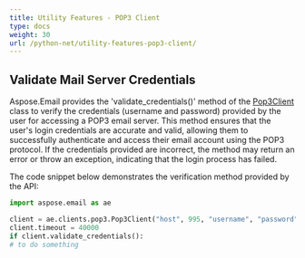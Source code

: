 ```yaml
---
title: Utility Features - POP3 Client
type: docs
weight: 30
url: /python-net/utility-features-pop3-client/
---
```


## **Validate Mail Server Credentials**

Aspose.Email provides the 'validate_credentials()' method of the [Pop3Client](https://reference.aspose.com/email/python-net/aspose.email.clients.pop3/pop3client/#pop3client-class) class to verify the credentials (username and password) provided by the user for accessing a POP3 email server. This method ensures that the user's login credentials are accurate and valid, allowing them to successfully authenticate and access their email account using the POP3 protocol. If the credentials provided are incorrect, the method may return an error or throw an exception, indicating that the login process has failed.

The code snippet below demonstrates the verification method provided by the API:

```py
import aspose.email as ae

client = ae.clients.pop3.Pop3Client("host", 995, "username", "password", ae.clients.SecurityOptions.AUTO)
client.timeout = 40000
if client.validate_credentials():
# to do something
```